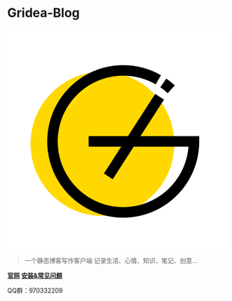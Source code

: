 # Gridea-Blog

[![Gridea官网](images/GrideaLogo.png)](https://gridea.dev/ "Gridea官网")
>一个静态博客写作客户端 记录生活、心情、知识、笔记、创意...

**[官网](https://gridea.dev/)**  **[安装&常见问题](https://gridea.dev/docs/)**

QQ群：970332209
